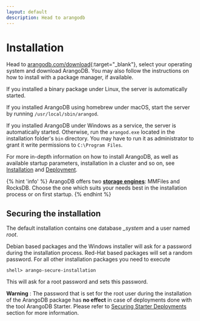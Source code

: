 ```yaml
---
layout: default
description: Head to arangodb
---
```

Installation
============

Head to [arangodb.com/download](https://www.arangodb.com/download/){:target="_blank"},
select your operating system and download ArangoDB. You may also follow
the instructions on how to install with a package manager, if available.

If you installed a binary package under Linux, the server is
automatically started.

If you installed ArangoDB using homebrew under macOS, start the
server by running `/usr/local/sbin/arangod`.

If you installed ArangoDB under Windows as a service, the server is
automatically started. Otherwise, run the `arangod.exe` located in the
installation folder's `bin` directory. You may have to run it as administrator
to grant it write permissions to `C:\Program Files`.

For more in-depth information on how to install ArangoDB, as well as available
startup parameters, installation in a cluster and so on, see
[Installation](installation.html) and
[Deployment](deployment.html).

{% hint 'info' %}
ArangoDB offers two [**storage engines**](architecture-storage-engines.html):
MMFiles and RocksDB. Choose the one which suits your needs best in the
installation process or on first startup.
{% endhint %}


Securing the installation
-------------------------

The default installation contains one database *_system* and a user
named *root*.

Debian based packages and the Windows installer will ask for a
password during the installation process. Red-Hat based packages will
set a random password. For all other installation packages you need to
execute

```
shell> arango-secure-installation
```

This will ask for a root password and sets this password.

**Warning** : The password that is set for the root user during the installation of the ArangoDB package has __**no effect**__ in case of deployments done with the tool ArangoDB Starter. Please refer to [Securing Starter Deployments](security-starter.html) section for more information.
